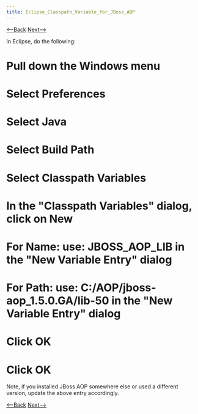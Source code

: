 ```yaml
---
title: Eclipse_Classpath_Variable_for_JBoss_AOP
---
```

[<--Back](Eclipse_VM_Configuration_for_JBoss_AOP) [Next-->](Eclipse_Java_Language_Preferences_for_JBoss_AOP)

In Eclipse, do the following:
# Pull down the **Windows** menu
# Select **Preferences**
# Select **Java**
# Select **Build Path**
# Select **Classpath Variables**
# In the "Classpath Variables" dialog, click on **New**
# For **Name:** use: JBOSS_AOP_LIB in the "New Variable Entry" dialog
# For **Path:** use: C:/AOP/jboss-aop_1.5.0.GA/lib-50 in the "New Variable Entry" dialog
# Click **OK**
# Click **OK**

Note, if you installed JBoss AOP somewhere else or used a different version, update the above entry accordingly.

[<--Back](Eclipse_VM_Configuration_for_JBoss_AOP) [Next-->](Eclipse_Java_Language_Preferences_for_JBoss_AOP)
